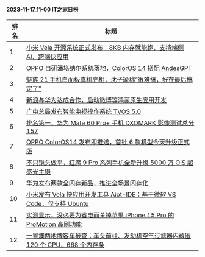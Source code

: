 #### 2023-11-17_11-00  IT之家日榜

| 排名 | 标题|
| --- | ---|
| 1 | [小米 Vela 开源系统正式发布：8KB 内存就能跑，支持端侧 AI、跨端快应用](https://www.ithome.com/0/732/934.htm) |
| 2 | [OPPO 自研潘塔纳尔系统落地，ColorOS 14 搭配 AndesGPT](https://www.ithome.com/0/732/932.htm) |
| 3 | [魅族 21 手机白面板真机亮相，沈子瑜称“很难搞，好在最后搞定了”](https://www.ithome.com/0/733/027.htm) |
| 4 | [新浪与华为达成合作，启动微博等鸿蒙原生应用开发](https://www.ithome.com/0/733/080.htm) |
| 5 | [广电总局发布智能电视操作系统 TVOS 5.0](https://www.ithome.com/0/733/081.htm) |
| 6 | [排名第一，华为 Mate 60 Pro+ 手机 DXOMARK 影像测试总分 157](https://www.ithome.com/0/733/142.htm) |
| 7 | [OPPO ColorOS14 发布即推送，首批 6 款机型今天升级正式版](https://www.ithome.com/0/732/936.htm) |
| 8 | [不只镜头做平，红魔 9 Pro 系列手机全新升级 5000 万 OIS 超感光主摄](https://www.ithome.com/0/732/939.htm) |
| 9 | [华为发布两款全闪存新品，推进全场景闪存化](https://www.ithome.com/0/733/115.htm) |
| 10 | [小米发布 Vela 快应用开发工具 Aiot-IDE：基于微软 VS Code，仅支持 Ubuntu](https://www.ithome.com/0/732/945.htm) |
| 11 | [实测显示，没必要为省电而关掉苹果 iPhone 15 Pro 的 ProMotion 高刷功能](https://www.ithome.com/0/733/126.htm) |
| 12 | [一粤澳两地牌客车被查：车头前柱、发动机空气过滤器内藏匿 120 个 CPU，668 个内存条](https://www.ithome.com/0/733/137.htm) |
